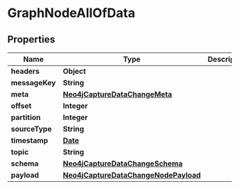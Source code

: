 

# GraphNodeAllOfData

## Properties

Name | Type | Description | Notes
------------ | ------------- | ------------- | -------------
**headers** | **Object** |  | 
**messageKey** | **String** |  | 
**meta** | [**Neo4jCaptureDataChangeMeta**](Neo4jCaptureDataChangeMeta.md) |  | 
**offset** | **Integer** |  | 
**partition** | **Integer** |  | 
**sourceType** | **String** |  | 
**timestamp** | [**Date**](Date.md) |  | 
**topic** | **String** |  | 
**schema** | [**Neo4jCaptureDataChangeSchema**](Neo4jCaptureDataChangeSchema.md) |  | 
**payload** | [**Neo4jCaptureDataChangeNodePayload**](Neo4jCaptureDataChangeNodePayload.md) |  | 





